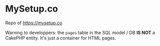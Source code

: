 # MySetup.co
Repo of <https://mysetup.co>

Warning to developpers: the `pages` table in the SQL model / DB **IS NOT** a CakePHP entity. It's just a container for HTML pages.
